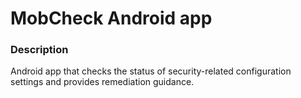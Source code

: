 # MobCheck Android app

### Description
Android app that checks the status of security-related configuration settings and provides remediation guidance.
